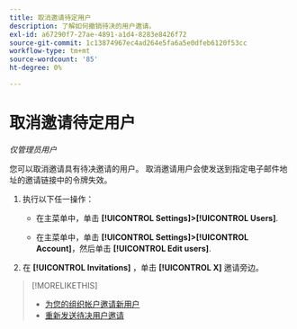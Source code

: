 ```yaml
---
title: 取消邀请待定用户
description: 了解如何撤销待决的用户邀请。
exl-id: a67290f7-27ae-4891-a1d4-8283e8426f72
source-git-commit: 1c13874967ec4ad264e5fa6a5e0dfeb6120f53cc
workflow-type: tm+mt
source-wordcount: '85'
ht-degree: 0%

---
```


# 取消邀请待定用户

*仅管理员用户*

您可以取消邀请具有待决邀请的用户。 取消邀请用户会使发送到指定电子邮件地址的邀请链接中的令牌失效。

1. 执行以下任一操作：

   * 在主菜单中，单击 **[!UICONTROL Settings]>[!UICONTROL Users]**.

   * 在主菜单中，单击 **[!UICONTROL Settings]>[!UICONTROL Account]**，然后单击 **[!UICONTROL Edit users]**.

1. 在 **[!UICONTROL Invitations]** ，单击 **[!UICONTROL X]** 邀请旁边。

>[!MORELIKETHIS]
>
>* [为您的组织帐户邀请新用户](user-invite.md)
>* [重新发送待决用户邀请](user-resend-invite.md)


<!-- >* [Edit User Permissions or Delete a User](user-edit.md) -->
